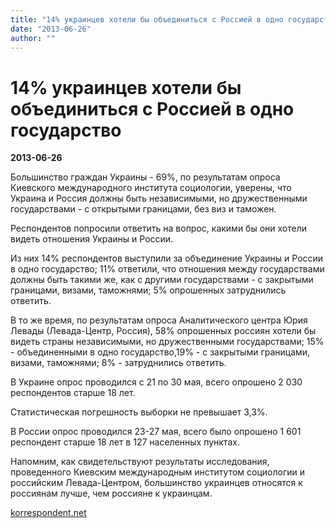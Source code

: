 ```yaml
---
title: "14% украинцев хотели бы объединиться с Россией в одно государство"
date: "2013-06-26"
author: ""
---
```


# 14% украинцев хотели бы объединиться с Россией в одно государство

**2013-06-26** 

Большинство граждан Украины - 69%, по результатам опроса Киевского международного института социологии, уверены, что Украина и Россия должны быть независимыми, но дружественными государствами - с открытыми границами, без виз и таможен.

Респондентов попросили ответить на вопрос, какими бы они хотели видеть отношения Украины и России.

Из них 14% респондентов выступили за объединение Украины и России в одно государство; 11% ответили, что отношения между государствами должны быть такими же, как с другими государствами - с закрытыми границами, визами, таможнями; 5% опрошенных затруднились ответить.

В то же время, по результатам опроса Аналитического центра Юрия Левады (Левада-Центр, Россия), 58% опрошенных россиян хотели бы видеть страны независимыми, но дружественными государствами; 15% - объединенными в одно государство,19% - с закрытыми границами, визами, таможнями; 8% - затруднились ответить.

В Украине опрос проводился с 21 по 30 мая, всего опрошено 2 030 респондентов старше 18 лет.

Статистическая погрешность выборки не превышает 3,3%.

В России опрос проводился 23-27 мая, всего было опрошено 1 601 респондент старше 18 лет в 127 населенных пунктах.

Напомним, как свидетельствуют результаты исследования, проведенного Киевским международным институтом социологии и российским Левада-Центром, большинство украинцев относятся к россиянам лучше, чем россияне к украинцам.

[korrespondent.net](http://korrespondent.net/ukraine/politics/1574432-opros-14-ukraincev-hotyat-obedinitsya-s-rossiej-v-odno-gosudarstvo)